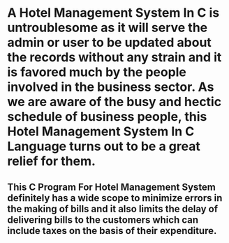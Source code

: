 # A Hotel Management System In C is untroublesome as it will serve the admin or user to be updated about the records without any strain and it is favored much by the people involved in the business sector. As we are aware of the busy and hectic schedule of business people, this Hotel Management System In C Language turns out to be a great relief for them.
## This C Program For Hotel Management System definitely has a wide scope to minimize errors in the making of bills and it also limits the delay of delivering bills to the customers which can include taxes on the basis of their expenditure.
